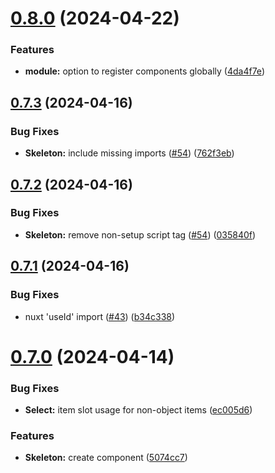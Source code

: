 # [0.8.0](https://github.com/fantasyflip/nuxtwind/compare/v0.7.3...v0.8.0) (2024-04-22)


### Features

* **module:** option to register components globally ([4da4f7e](https://github.com/fantasyflip/nuxtwind/commit/4da4f7e538c6b0762d827e569dbd3fc4b9424db2))



## [0.7.3](https://github.com/fantasyflip/nuxtwind/compare/v0.7.2...v0.7.3) (2024-04-16)


### Bug Fixes

* **Skeleton:** include missing imports ([#54](https://github.com/fantasyflip/nuxtwind/issues/54)) ([762f3eb](https://github.com/fantasyflip/nuxtwind/commit/762f3eb6133e7dcc8d9044f262a9fd69418a6ecf))



## [0.7.2](https://github.com/fantasyflip/nuxtwind/compare/v0.7.1...v0.7.2) (2024-04-16)


### Bug Fixes

* **Skeleton:** remove non-setup script tag ([#54](https://github.com/fantasyflip/nuxtwind/issues/54)) ([035840f](https://github.com/fantasyflip/nuxtwind/commit/035840f5c5cef84529b043c4a445ecc5e9875e84))



## [0.7.1](https://github.com/fantasyflip/nuxtwind/compare/v0.7.0...v0.7.1) (2024-04-16)


### Bug Fixes

* nuxt 'useId' import ([#43](https://github.com/fantasyflip/nuxtwind/issues/43)) ([b34c338](https://github.com/fantasyflip/nuxtwind/commit/b34c3387669fd120396a91ae1d4e833dda9c6381))



# [0.7.0](https://github.com/fantasyflip/nuxtwind/compare/v0.6.3...v0.7.0) (2024-04-14)


### Bug Fixes

* **Select:** item slot usage for non-object items ([ec005d6](https://github.com/fantasyflip/nuxtwind/commit/ec005d69b260436307a8914dc1e00c064c059063))


### Features

* **Skeleton:** create component ([5074cc7](https://github.com/fantasyflip/nuxtwind/commit/5074cc73e0eb84ccf54ecb2f435ccc885a8cb096))



